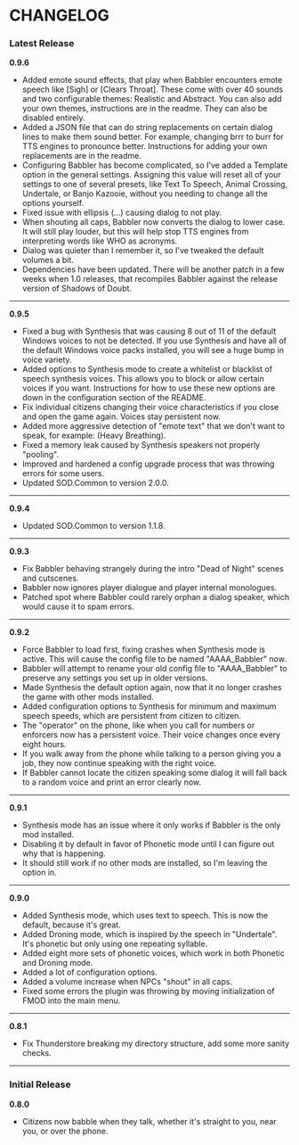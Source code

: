 # CHANGELOG

### Latest Release
**0.9.6**
- Added emote sound effects, that play when Babbler encounters emote speech like [Sigh] or [Clears Throat]. These come with over 40 sounds and two configurable themes: Realistic and Abstract. You can also add your own themes, instructions are in the readme. They can also be disabled entirely.
- Added a JSON file that can do string replacements on certain dialog lines to make them sound better. For example, changing brrr to burr for TTS engines to pronounce better. Instructions for adding your own replacements are in the readme.
- Configuring Babbler has become complicated, so I've added a Template option in the general settings. Assigning this value will reset all of your settings to one of several presets, like Text To Speech, Animal Crossing, Undertale, or Banjo Kazooie, without you needing to change all the options yourself.
- Fixed issue with ellipsis (...) causing dialog to not play.
- When shouting all caps, Babbler now converts the dialog to lower case. It will still play louder, but this will help stop TTS engines from interpreting words like WHO as acronyms.
- Dialog was quieter than I remember it, so I've tweaked the default volumes a bit.
- Dependencies have been updated. There will be another patch in a few weeks when 1.0 releases, that recompiles Babbler against the release version of Shadows of Doubt.

---------

**0.9.5**
- Fixed a bug with Synthesis that was causing 8 out of 11 of the default Windows voices to not be detected. If you use Synthesis and have all of the default Windows voice packs installed, you will see a huge bump in voice variety.
- Added options to Synthesis mode to create a whitelist or blacklist of speech synthesis voices. This allows you to block or allow certain voices if you want. Instructions for how to use these new options are down in the configuration section of the README.
- Fix individual citizens changing their voice characteristics if you close and open the game again. Voices stay persistent now.
- Added more aggressive detection of "emote text" that we don't want to speak, for example: (Heavy Breathing).
- Fixed a memory leak caused by Synthesis speakers not properly "pooling".
- Improved and hardened a config upgrade process that was throwing errors for some users.
- Updated SOD.Common to version 2.0.0.

---------

**0.9.4**
- Updated SOD.Common to version 1.1.8.

---------

**0.9.3**
- Fix Babbler behaving strangely during the intro "Dead of Night" scenes and cutscenes.
- Babbler now ignores player dialogue and player internal monologues.
- Patched spot where Babbler could rarely orphan a dialog speaker, which would cause it to spam errors.

---------

**0.9.2**
- Force Babbler to load first, fixing crashes when Synthesis mode is active. This will cause the config file to be named "AAAA_Babbler" now.
- Babbler will attempt to rename your old config file to "AAAA_Babbler" to preserve any settings you set up in older versions.
- Made Synthesis the default option again, now that it no longer crashes the game with other mods installed.
- Added configuration options to Synthesis for minimum and maximum speech speeds, which are persistent from citizen to citizen.
- The "operator" on the phone, like when you call for numbers or enforcers now has a persistent voice. Their voice changes once every eight hours.
- If you walk away from the phone while talking to a person giving you a job, they now continue speaking with the right voice.
- If Babbler cannot locate the citizen speaking some dialog it will fall back to a random voice and print an error clearly now.

---------

**0.9.1**
- Synthesis mode has an issue where it only works if Babbler is the only mod installed.
- Disabling it by default in favor of Phonetic mode until I can figure out why that is happening.
- It should still work if no other mods are installed, so I'm leaving the option in.

---------

**0.9.0**
- Added Synthesis mode, which uses text to speech. This is now the default, because it's great.
- Added Droning mode, which is inspired by the speech in "Undertale". It's phonetic but only using one repeating syllable.
- Added eight more sets of phonetic voices, which work in both Phonetic and Droning mode.
- Added a lot of configuration options.
- Added a volume increase when NPCs "shout" in all caps.
- Fixed some errors the plugin was throwing by moving initialization of FMOD into the main menu.

---------

**0.8.1**
- Fix Thunderstore breaking my directory structure, add some more sanity checks.

---------

### Initial Release
**0.8.0**
- Citizens now babble when they talk, whether it's straight to you, near you, or over the phone.